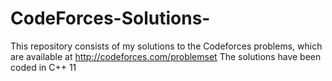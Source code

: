 # CodeForces-Solutions-

This repository consists of my solutions to the Codeforces problems, which are available at http://codeforces.com/problemset
The solutions have been coded in C++ 11
